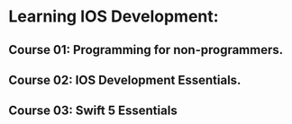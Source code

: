 # Learning IOS Development: 

## Course 01: Programming for non-programmers.
## Course 02: IOS Development Essentials.
## Course 03: Swift 5 Essentials
